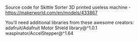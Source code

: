 Source code for Skittle Sorter 3D printed useless machine - https://makerworld.com/en/models/433867

You'll need additional libraries from these awesome creators:
adafruit/Adafruit Motor Shield library@^1.0.1
waspinator/AccelStepper@^1.64
